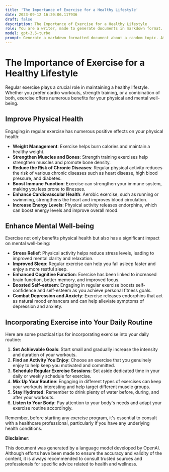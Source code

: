 ```yaml
---
title: 'The Importance of Exercise for a Healthy Lifestyle'
date: 2023-09-12 16:20:06.117936
draft: false
description: The Importance of Exercise for a Healthy Lifestyle
role: You are a writer, made to generate documents in markdown format. It is very important that all of the documents you generate are in valid markdown format.
model: gpt-3.5-turbo
prompt: Generate a markdown formatted document about a random topic. At the bottom, include a disclaimer explaining that the document was generated by you. The first line of the document should be the title. Make sure that the entire document is in proper markdown format, using a mix of various tags to make the document visually appealing.
---
```


# The Importance of Exercise for a Healthy Lifestyle

Regular exercise plays a crucial role in maintaining a healthy lifestyle. Whether you prefer cardio workouts, strength training, or a combination of both, exercise offers numerous benefits for your physical and mental well-being.

## Improve Physical Health

Engaging in regular exercise has numerous positive effects on your physical health:

- **Weight Management**: Exercise helps burn calories and maintain a healthy weight.
- **Strengthen Muscles and Bones**: Strength training exercises help strengthen muscles and promote bone density.
- **Reduce the Risk of Chronic Diseases**: Regular physical activity reduces the risk of various chronic diseases such as heart disease, high blood pressure, and diabetes.
- **Boost Immune Function**: Exercise can strengthen your immune system, making you less prone to illnesses.
- **Enhance Cardiovascular Health**: Aerobic exercise, such as running or swimming, strengthens the heart and improves blood circulation.
- **Increase Energy Levels**: Physical activity releases endorphins, which can boost energy levels and improve overall mood.

## Enhance Mental Well-being

Exercise not only benefits physical health but also has a significant impact on mental well-being:

- **Stress Relief**: Physical activity helps reduce stress levels, leading to improved mental clarity and relaxation.
- **Improved Sleep**: Regular exercise can help you fall asleep faster and enjoy a more restful sleep.
- **Enhanced Cognitive Function**: Exercise has been linked to increased brain function, better memory, and improved focus.
- **Boosted Self-esteem**: Engaging in regular exercise boosts self-confidence and self-esteem as you achieve personal fitness goals.
- **Combat Depression and Anxiety**: Exercise releases endorphins that act as natural mood enhancers and can help alleviate symptoms of depression and anxiety.

## Incorporating Exercise into Your Daily Routine

Here are some practical tips for incorporating exercise into your daily routine:

1. **Set Achievable Goals**: Start small and gradually increase the intensity and duration of your workouts.
2. **Find an Activity You Enjoy**: Choose an exercise that you genuinely enjoy to help keep you motivated and committed.
3. **Schedule Regular Exercise Sessions**: Set aside dedicated time in your daily or weekly schedule for exercise.
4. **Mix Up Your Routine**: Engaging in different types of exercises can keep your workouts interesting and help target different muscle groups.
5. **Stay Hydrated**: Remember to drink plenty of water before, during, and after your workouts.
6. **Listen to Your Body**: Pay attention to your body's needs and adapt your exercise routine accordingly.

Remember, before starting any exercise program, it's essential to consult with a healthcare professional, particularly if you have any underlying health conditions.

**Disclaimer:**

This document was generated by a language model developed by OpenAI. Although efforts have been made to ensure the accuracy and validity of the content, it is always recommended to consult trusted sources and professionals for specific advice related to health and wellness.